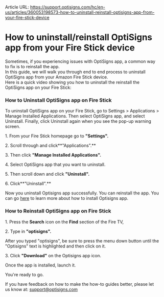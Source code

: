 Article URL: https://support.optisigns.com/hc/en-us/articles/360053198573-how-to-uninstall-reinstall-optisigns-app-from-your-fire-stick-device

# How to uninstall/reinstall OptiSigns app from your Fire Stick device

Sometimes, if you experiencing issues with OptiSigns app, a common way to fix
is to reinstall the app.  
In this guide, we will walk you through end to end process to uninstall
OptiSigns app from your Amazon Fire Stick device.  
Here is a quick video showing you how to uninstall the reinstall the OptiSigns
app on your Fire Stick:

### How to Uninstall OptiSigns app on Fire Stick

To uninstall OptiSigns app on your Fire Stick, go to Settings > Applications >
Manage Installed Applications. Then select OptiSigns app, and select
Uninstall. Finally, click Uninstall again when you see the pop-up warning
screen.

1\. From your Fire Stick homepage go to **"Settings".**

2\. Scroll through and click**"Applications".**

3\. Then click **"Manage Installed Applications".**

4\. Select OptiSigns app that you want to uninstall.

5\. Then scroll down and click **"Uninstall".**

6\. Click**"Uninstall".**

Now you uninstall Optisigns app successfully. You can reinstall the app. You
can go [here](https://support.optisigns.com/hc/en-us/articles/360016174554) to
learn more about how to install Optisigns app.

### How to Reinstall OptiSigns app on Fire Stick

1\. Press the **Search** icon on the **Find** section of the Fire TV,

2\. Type in **"optisigns".**

After you typed "optisigns", be sure to press the menu down button until the
"Optisigns" text is highlighted and then click on it.

3\. Click **"Download"** on the Optisigns app icon.

Once the app is installed, launch it.

You're ready to go.

If you have feedback on how to make the how-to guides better, please let us
know at: [support@optisigns.com](mailto:support@optisigns.com)

